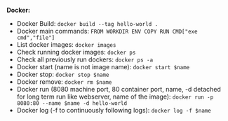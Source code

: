 **Docker:**

* Docker Build: `docker build --tag hello-world .`
* Docker main commands: `FROM WORKDIR ENV COPY RUN CMD["exe cmd","file"]`
* List docker images: `docker images`
* Check running docker images: `docker ps`
* Check all previously run dockers: `docker ps -a`
* Docker start (name is not image name): `docker start $name`
* Docker stop: `docker stop $name`
* Docker remove: `docker rm $name`
* Docker run (8080 machine port, 80 container port, name, -d detached for long term run like webserver, name of the image): `docker run -p 8080:80 --name $name -d hello-world`
* Docker log (-f to continuously following logs): `docker log -f $name`
